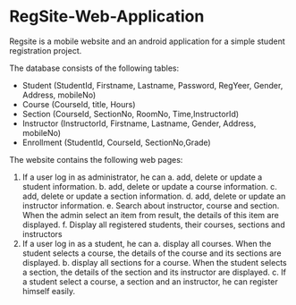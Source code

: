 # RegSite-Web-Application
Regsite is a mobile website and an android application for a simple student registration project.

<p>The database consists of the following tables:
<ul>
  <li>Student (StudentId, Firstname, Lastname, Password, RegYeer, Gender, Address, mobileNo)</li>
  <li>Course (CourseId, title, Hours)</li>
  <li>Section (CourseId, SectionNo, RoomNo, Time,InstructorId)</li> 
  <li>Instructor (InstructorId, Firstname, Lastname, Gender, Address, mobileNo)</li>
  <li>Enrollment (StudentId, CourseId, SectionNo,Grade)</li></ul></p>
  
The website contains the following web pages:  
1.	If a user log in as administrator, he can
a.	add, delete  or update a student information.
b.	add, delete  or update a course information.
c.	add, delete  or update a section information.
d.	add, delete  or update an instructor information.
e.	Search about instructor, course and section. When the admin select an item from result, the details of this item are displayed.
f.	Display all registered students, their courses, sections and instructors
2.	If a user log in as a student, he can
a.	display all courses. When the student selects a course, the details of the course and its sections are displayed.
b.	display all sections for a course. When the student selects a section, the details of the section and its instructor are displayed.
c.	If a student select a course, a section and an instructor, he can register himself easily. 
